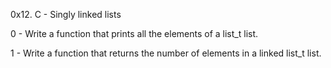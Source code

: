 0x12. C - Singly linked lists

0 - Write a function that prints all the elements of a list_t list.

1 - Write a function that returns the number of elements in a linked list_t list.

